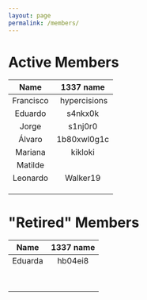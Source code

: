```yaml
---
layout: page
permalink: /members/
---
```


# Active Members

| **Name** | **1337 name** |
|:---:|:---:|
| Francisco | &nbsp;hypercisions |
| Eduardo | s4nkx0k |
| Jorge | s1nj0r0 |
| Álvaro | 1b80xwl0g1c |
| Mariana | kikloki |
| Matilde |  |
| Leonardo | Walker19 |
|  |  |
|  |  |
|  |  |


# "Retired" Members

| **Name** | **1337 name** |
|:---:|:---:|
| Eduarda | hb04ei8 |
|  |  |
|  |  |
|  |  |
|  |  |
|  |  |
|  |  |
|  |  |
|  |  |

